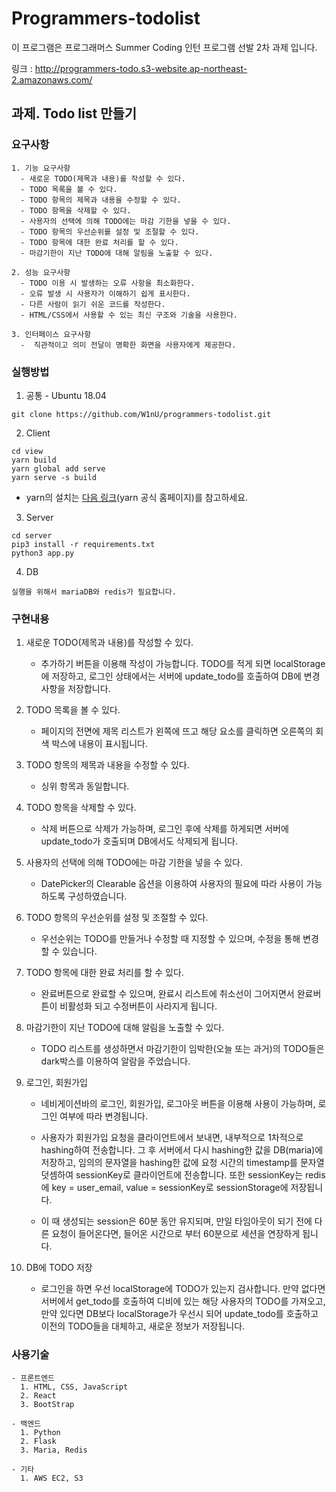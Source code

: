 # Programmers-todolist

이 프로그램은 프로그래머스 Summer Coding 인턴 프로그램 선발 2차 과제 입니다. 

링크 : <http://programmers-todo.s3-website.ap-northeast-2.amazonaws.com/>




## 과제. Todo list 만들기

### 요구사항 

```
1. 기능 요구사항
  - 새로운 TODO(제목과 내용)를 작성할 수 있다.
  - TODO 목록을 볼 수 있다.
  - TODO 항목의 제목과 내용을 수정할 수 있다.
  - TODO 항목을 삭제할 수 있다.
  - 사용자의 선택에 의해 TODO에는 마감 기한을 넣을 수 있다.
  - TODO 항목의 우선순위를 설정 및 조절할 수 있다.
  - TODO 항목에 대한 완료 처리를 할 수 있다.
  - 마감기한이 지난 TODO에 대해 알림을 노출할 수 있다.

2. 성능 요구사항
  - TODO 이용 시 발생하는 오류 사항을 최소화한다.
  - 오류 발생 시 사용자가 이해하기 쉽게 표시한다.
  - 다른 사람이 읽기 쉬운 코드를 작성한다.
  - HTML/CSS에서 사용할 수 있는 최신 구조와 기술을 사용한다.

3. 인터페이스 요구사항
  -  직관적이고 의미 전달이 명확한 화면을 사용자에게 제공한다.
```

### 실행방법

1. 공통 - Ubuntu 18.04

```
git clone https://github.com/W1nU/programmers-todolist.git
```

2. Client 

```
cd view 
yarn build
yarn global add serve
yarn serve -s build
```
  - yarn의 설치는 [다음 링크](https://yarnpkg.com/en/docs/install#mac-stable)(yarn 공식 홈페이지)를 참고하세요. 

3. Server 

```
cd server
pip3 install -r requirements.txt
python3 app.py
```

4. DB

```
실행을 위해서 mariaDB와 redis가 필요합니다.
```

### 구현내용


1. 새로운 TODO(제목과 내용)를 작성할 수 있다.
   - 추가하기 버튼을 이용해 작성이 가능합니다. TODO를 적게 되면 localStorage에 저장하고, 로그인 상태에서는 서버에 
    update_todo를 호출하여 DB에 변경사항을 저장합니다.
  
1. TODO 목록을 볼 수 있다.
   - 페이지의 전면에 제목 리스트가 왼쪽에 뜨고 해당 요소를 클릭하면 오른쪽의 회색 박스에 내용이 표시됩니다.
  
1. TODO 항목의 제목과 내용을 수정할 수 있다.
   - 싱위 항목과 동일합니다.
  
1. TODO 항목을 삭제할 수 있다.
   - 삭제 버튼으로 삭제가 가능하며, 로그인 후에 삭제를 하게되면 서버에 update_todo가 호출되며 DB에서도 삭제되게 됩니다. 
  
1. 사용자의 선택에 의해 TODO에는 마감 기한을 넣을 수 있다.
   - DatePicker의 Clearable 옵션을 이용하여 사용자의 필요에 따라 사용이 가능하도록 구성하였습니다.
  
1. TODO 항목의 우선순위를 설정 및 조절할 수 있다.
   - 우선순위는 TODO를 만들거나 수정할 때 지정할 수 있으며, 수정을 통해 변경할 수 있습니다.
   
1. TODO 항목에 대한 완료 처리를 할 수 있다.
   - 완료버튼으로 완료할 수 있으며, 완료시 리스트에 취소선이 그어지면서 완료버튼이 비활성화 되고 수정버튼이 사라지게 됩니다. 
  
1. 마감기한이 지난 TODO에 대해 알림을 노출할 수 있다.
   - TODO 리스트를 생성하면서 마감기한이 임박한(오늘 또는 과거)의 TODO들은 dark박스를 이용하여 알람을 주었습니다.
  
1. 로그인, 회원가입
   - 네비게이션바의 로그인, 회원가입, 로그아웃 버튼을 이용해 사용이 가능하며, 로그인 여부에 따라 변경됩니다. 
  
   - 사용자가 회원가입 요청을 클라이언트에서 보내면, 내부적으로 1차적으로 hashing하여 전송합니다. 
    그 후 서버에서 다시 hashing한 값을 DB(maria)에 저장하고, 임의의 문자열을 hashing한 값에 요청 시간의 timestamp를 문자열 덧셈하여 
    sessionKey로 클라이언트에 전송합니다. 또한 sessionKey는 redis에 key = user_email, value = sessionKey로 
    sessionStorage에 저장됩니다.
    
   - 이 때 생성되는 session은 60분 동안 유지되며, 만일 타임아웃이 되기 전에 다른 요청이 들어온다면, 들어온 시간으로 부터 60분으로 
    세션을 연장하게 됩니다. 
    
1. DB에 TODO 저장
   - 로그인을 하면 우선 localStorage에 TODO가 있는지 검사합니다. 
    만약 없다면 서버에서 get_todo를 호출하여 디비에 있는 해당 사용자의 TODO를 가져오고, 
    만약 있다면 DB보다 localStorage가 우선시 되어 update_todo를 호출하고 이전의 TODO들을 대체하고, 새로운 정보가 저장됩니다. 
    
### 사용기술

```
- 프론트엔드
  1. HTML, CSS, JavaScript
  2. React
  3. BootStrap
  
- 백엔드
  1. Python
  2. Flask
  3. Maria, Redis
	
- 기타
  1. AWS EC2, S3
```

